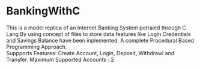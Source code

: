 # BankingWithC
This is a model replica of an Internet Banking System potraied through C Lang
By using concept of files to store data features like Login Credentials and Savings Balance have been inplemented.
A complete Procedural Based Programming Approach.\
Suppports Features: Create Account, Login, Deposit, Withdrawl and Transfer.
Maximum Supported Accounts : 2
